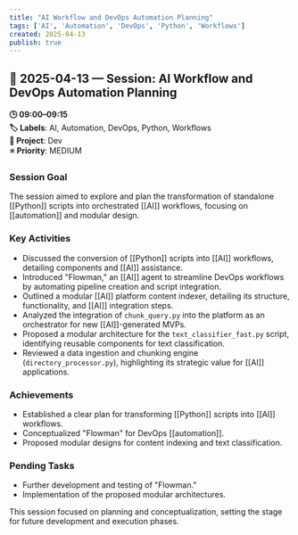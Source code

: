 ```yaml
---
title: "AI Workflow and DevOps Automation Planning"
tags: ['AI', 'Automation', 'DevOps', 'Python', 'Workflows']
created: 2025-04-13
publish: true
---
```


## 📅 2025-04-13 — Session: AI Workflow and DevOps Automation Planning

**🕒 09:00–09:15**  
**🏷️ Labels**: AI, Automation, DevOps, Python, Workflows  
**📂 Project**: Dev  
**⭐ Priority**: MEDIUM  


### Session Goal
The session aimed to explore and plan the transformation of standalone [[Python]] scripts into orchestrated [[AI]] workflows, focusing on [[automation]] and modular design.

### Key Activities
- Discussed the conversion of [[Python]] scripts into [[AI]] workflows, detailing components and [[AI]] assistance.
- Introduced "Flowman," an [[AI]] agent to streamline DevOps workflows by automating pipeline creation and script integration.
- Outlined a modular [[AI]] platform content indexer, detailing its structure, functionality, and [[AI]] integration steps.
- Analyzed the integration of `chunk_query.py` into the platform as an orchestrator for new [[AI]]-generated MVPs.
- Proposed a modular architecture for the `text_classifier_fast.py` script, identifying reusable components for text classification.
- Reviewed a data ingestion and chunking engine (`directory_processor.py`), highlighting its strategic value for [[AI]] applications.

### Achievements
- Established a clear plan for transforming [[Python]] scripts into [[AI]] workflows.
- Conceptualized "Flowman" for DevOps [[automation]].
- Proposed modular designs for content indexing and text classification.

### Pending Tasks
- Further development and testing of "Flowman."
- Implementation of the proposed modular architectures.

This session focused on planning and conceptualization, setting the stage for future development and execution phases.
